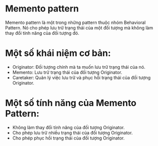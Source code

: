 # Memento pattern
Memento pattern là một trong những pattern thuộc nhóm Behavioral Pattern. Nó cho phép lưu trữ trạng thái của một đối tượng mà không làm thay đổi tính năng của đối tượng đó.

# Một số khái niệm cơ bản:
- Originator: Đối tượng chính mà ta muốn lưu trữ trạng thái của nó.
- Memento: Lưu trữ trạng thái của đối tượng Originator.
- Caretaker: Quản lý việc lưu trữ và phục hồi trạng thái của đối tượng Originator.

# Một số tính năng của Memento Pattern:
- Không làm thay đổi tính năng của đối tượng Originator.
- Cho phép lưu trữ nhiều trạng thái của đối tượng Originator.
- Cho phép phục hồi trạng thái của đối tượng Originator.